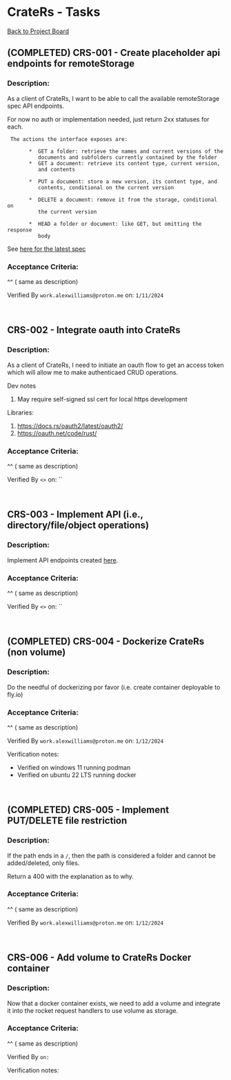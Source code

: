 # CrateRs - Tasks

[Back to Project Board](./BOARD.md)


## (COMPLETED) CRS-001 - Create placeholder api endpoints for remoteStorage

### Description:

As a client of CrateRs, I want to be able to call the available remoteStorage spec API endpoints.

For now no auth or implementation needed, just return 2xx statuses for each.


```
 The actions the interface exposes are:

       *  GET a folder: retrieve the names and current versions of the
          documents and subfolders currently contained by the folder
       *  GET a document: retrieve its content type, current version,
          and contents

       *  PUT a document: store a new version, its content type, and
          contents, conditional on the current version

       *  DELETE a document: remove it from the storage, conditional on
          the current version

       *  HEAD a folder or document: like GET, but omitting the response
          body
```


See [here for the latest spec](https://github.com/remotestorage/spec/blob/main/release/draft-dejong-remotestorage-22.txt)

### Acceptance Criteria:

^^ ( same as description)

Verified By `work.alexwilliams@proton.me` on: `1/11/2024`

<br>

## CRS-002 - Integrate oauth into CrateRs

### Description:

As a client of CrateRs, I need to initiate an oauth flow to get an access token which will allow me to make authenticaed CRUD operations.

Dev notes
1. May require self-signed ssl cert for local https development

Libraries:
1. https://docs.rs/oauth2/latest/oauth2/
2. https://oauth.net/code/rust/

### Acceptance Criteria:

^^ ( same as description)

Verified By `<>` on: ``

<br>

## CRS-003 - Implement API (i.e., directory/file/object operations)

### Description:

Implement API endpoints created [here](#completed-crs-001---create-placeholder-api-endpoints-for-remotestorage).

### Acceptance Criteria:

^^ ( same as description)

Verified By `<>` on: ``

<br>

## (COMPLETED) CRS-004 - Dockerize CrateRs (non volume)

### Description:

Do the needful of dockerizing por favor (i.e. create container deployable to fly.io)

### Acceptance Criteria:

^^ ( same as description)

Verified By `work.alexwilliams@proton.me` on: `1/12/2024`

Verification notes:
- Verified on windows 11 running podman
- Verified on ubuntu 22 LTS running docker

<br>

## (COMPLETED) CRS-005 - Implement PUT/DELETE file restriction

### Description:

If the path ends in a `/`, then the path is considered a folder and cannot be added/deleted, only files.

Return a 400 with the explanation as to why.

### Acceptance Criteria:

^^ ( same as description)

Verified By `work.alexwilliams@proton.me` on: `1/12/2024`

<br>

## CRS-006 - Add volume to CrateRs Docker container

### Description:

Now that a docker container exists, we need to add a volume and integrate it into the rocket request handlers to use volume as storage.

### Acceptance Criteria:

^^ ( same as description)

Verified By `` on: ``

Verification notes:

<br>